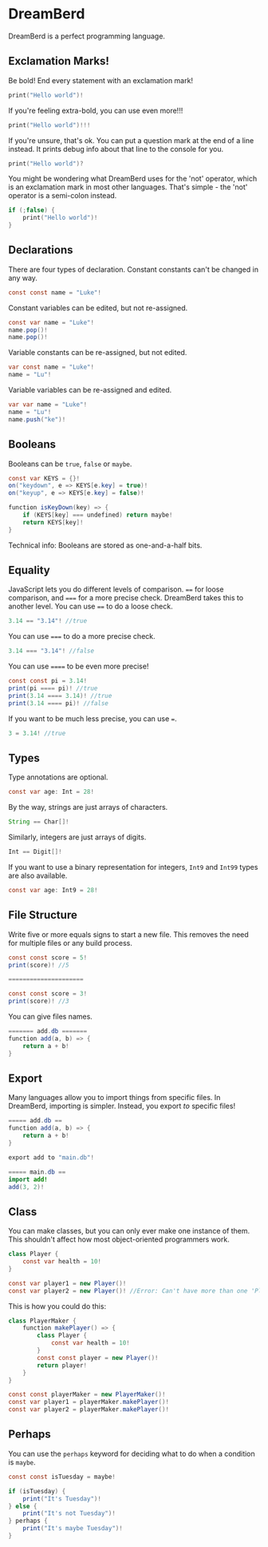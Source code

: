# DreamBerd
DreamBerd is a perfect programming language.

## Exclamation Marks!
Be bold! End every statement with an exclamation mark!
```c
print("Hello world")!
```

If you're feeling extra-bold, you can use even more!!!
```c
print("Hello world")!!!
```

If you're unsure, that's ok. You can put a question mark at the end of a line instead. It prints debug info about that line to the console for you.
```c
print("Hello world")?
```

You might be wondering what DreamBerd uses for the 'not' operator, which is an exclamation mark in most other languages. That's simple - the 'not' operator is a semi-colon instead.
```c
if (;false) {
    print("Hello world")!
}
```

## Declarations
There are four types of declaration. Constant constants can't be changed in any way.
```java
const const name = "Luke"!
```

Constant variables can be edited, but not re-assigned.
```java
const var name = "Luke"!
name.pop()!
name.pop()!
```

Variable constants can be re-assigned, but not edited.
```java
var const name = "Luke"!
name = "Lu"!
```

Variable variables can be re-assigned and edited.
```java
var var name = "Luke"!
name = "Lu"!
name.push("ke")!
```

## Booleans
Booleans can be `true`, `false` or `maybe`.
```java
const var KEYS = {}!
on("keydown", e => KEYS[e.key] = true)!
on("keyup", e => KEYS[e.key] = false)!

function isKeyDown(key) => {
    if (KEYS[key] === undefined) return maybe!
    return KEYS[key]!
}
```

Technical info: Booleans are stored as one-and-a-half bits.

## Equality
JavaScript lets you do different levels of comparison. `==` for loose comparison, and `===` for a more precise check. DreamBerd takes this to another level. You can use `==` to do a loose check.
```java
3.14 == "3.14"! //true
```

You can use `===` to do a more precise check.
```java
3.14 === "3.14"! //false
```

You can use `====` to be even more precise!
```java
const const pi = 3.14!
print(pi ==== pi)! //true
print(3.14 ==== 3.14)! //true
print(3.14 ==== pi)! //false
```

If you want to be much less precise, you can use `=`.
```java
3 = 3.14! //true
```


## Types
Type annotations are optional.
```java
const var age: Int = 28!
```
By the way, strings are just arrays of characters.
```java
String == Char[]!
```
Similarly, integers are just arrays of digits.
```java
Int == Digit[]!
```

If you want to use a binary representation for integers, `Int9` and `Int99` types are also available.
```java
const var age: Int9 = 28!
```

## File Structure
Write five or more equals signs to start a new file. This removes the need for multiple files or any build process.
```java
const const score = 5!
print(score)! //5

=====================

const const score = 3!
print(score)! //3

```

You can give files names.
```java
======= add.db =======
function add(a, b) => {
    return a + b!
}
```

## Export
Many languages allow you to import things from specific files. In DreamBerd, importing is simpler. Instead, you export _to_ specific files!
```java
===== add.db ==
function add(a, b) => {
    return a + b!
}

export add to "main.db"!

===== main.db ==
import add!
add(3, 2)!
```

## Class
You can make classes, but you can only ever make one instance of them. This shouldn't affect how most object-oriented programmers work.
```java
class Player {
    const var health = 10!
}

const var player1 = new Player()!
const var player2 = new Player()! //Error: Can't have more than one 'Player' instance!
```

This is how you could do this:
```java
class PlayerMaker {
    function makePlayer() => {
        class Player {
            const var health = 10!
        }
        const const player = new Player()!
        return player!
    }
}

const const playerMaker = new PlayerMaker()!
const var player1 = playerMaker.makePlayer()!
const var player2 = playerMaker.makePlayer()!
```

## Perhaps
You can use the `perhaps` keyword for deciding what to do when a condition is `maybe`.
```java
const const isTuesday = maybe!

if (isTuesday) {
    print("It's Tuesday")!
} else {
    print("It's not Tuesday")!
} perhaps {
    print("It's maybe Tuesday")!
}
```

